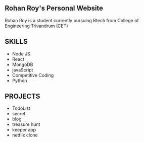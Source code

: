 ## Rohan Roy's Personal Website

Rohan Roy is a student
currently pursuing Btech from College of Engineering Trivandrum (CET)


## SKILLS
  - Node JS
  - React
  - MongoDB
  - javaScript
  - Competitive Coding
  - Python


## PROJECTS
  - TodoList  
  - secret
  - blog
  - treasure hunt
  - keeper app
  - netflix clone





